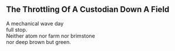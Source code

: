 The Throttling Of A Custodian Down A Field
------------------------------------------
A mechanical wave day  
full stop.  
Neither atom nor farm nor brimstone  
nor deep brown but green.  
